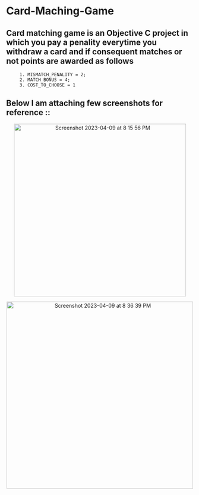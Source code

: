 # Card-Maching-Game

## Card matching game is an Objective C project in which you pay a penality everytime you withdraw a card and if consequent matches or not points are awarded as follows
         1. MISMATCH_PENALITY = 2;
         2. MATCH_BONUS = 4;
         3. COST_TO_CHOOSE = 1
         
         
## Below I am attaching few screenshots for reference ::
<p align="center">
<img width="463" alt="Screenshot 2023-04-09 at 8 15 56 PM" src="https://user-images.githubusercontent.com/48135129/230781243-98b36c98-7a6e-4fda-a299-3d9d5312d814.png">
</p>

<break>

<p align="center">
<img width="502" alt="Screenshot 2023-04-09 at 8 36 39 PM" src="https://user-images.githubusercontent.com/48135129/230781250-6a2442a6-0159-43f1-bd58-a3847559013e.png">
</p>
